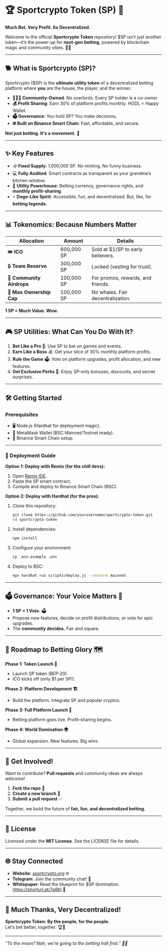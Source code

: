 # 🏆 Sportcrypto Token (SP) 🚀  
**Much Bet. Very Profit. So Decentralized.**  

Welcome to the official **Sportcrypto Token** repository! $SP isn’t just another token—it’s the power-up for **next-gen betting**, powered by blockchain magic and community vibes. 🔮🎲  

---

## 🐕 What is Sportcrypto (SP)?  
Sportcrypto ($SP) is the **ultimate utility token** of a decentralized betting platform where **you** are the house, the player, and the winner.  

- **🧑‍🤝‍🧑 Community-Owned**: No overlords. Every SP holder is a co-owner.  
- **💰 Profit Sharing**: Earn 30% of platform profits monthly. HODL = Happy Wallet.  
- **🗳️ Governance**: You hold SP? You make decisions.  
- **🌐 Built on Binance Smart Chain**: Fast, affordable, and secure.  

**Not just betting. It's a movement.** 🎯  

---

## ✨ Key Features  
- 🪙 **Fixed Supply**: 1,000,000 SP. No minting. No funny business.  
- 💻 **Fully Audited**: Smart contracts as transparent as your grandma’s kitchen window.  
- 💸 **Utility Powerhouse**: Betting currency, governance rights, and **monthly profit-sharing**.  
- ⚡ **Doge-Like Spirit**: Accessible, fun, and decentralized. But, like, for **betting legends.**  

---

## 📊 Tokenomics: Because Numbers Matter  
| **Allocation**             | **Amount**        | **Details**                          |  
|-----------------------------|-------------------|--------------------------------------|  
| 🎟️ **ICO**                 | 600,000 SP       | Sold at $1/SP to early believers.    |  
| 🔒 **Team Reserve**         | 300,000 SP       | Locked (vesting for trust).          |  
| 🎉 **Community Airdrops**   | 100,000 SP       | For promos, rewards, and friends.    |  
| 🚫 **Max Ownership Cap**    | 100,000 SP       | No whales. Fair decentralization.    |  

**1 SP = Much Value. Wow.**  

---

## 🎮 SP Utilities: What Can You Do With It?  
1. **Bet Like a Pro** 🏅: Use SP to bet on games and events.  
2. **Earn Like a Boss** 💰: Get your slice of 30% monthly platform profits.  
3. **Rule the Game** 🗳️: Vote on platform upgrades, profit allocation, and new features.  
4. **Get Exclusive Perks** 🎁: Enjoy SP-only bonuses, discounts, and secret surprises.  

---

## 🛠️ Getting Started  

### Prerequisites  
- 🖥️ Node.js (Hardhat for deployment magic).  
- 👛 MetaMask Wallet (BSC Mainnet/Testnet ready).  
- 🚀 Binance Smart Chain setup.  

---

### 🚀 Deployment Guide  

**Option 1: Deploy with Remix (for the chill devs):**  
1. Open [Remix IDE](https://remix.ethereum.org/).  
2. Paste the SP smart contract.  
3. Compile and deploy to Binance Smart Chain (BSC).  

**Option 2: Deploy with Hardhat (for the pros):**  
1. Clone this repository:  
   ```bash
   git clone https://github.com/yourusername/sportcrypto-token.git
   cd sportcrypto-token
   ```  
2. Install dependencies:  
   ```bash
   npm install
   ```  
3. Configure your environment:  
   ```bash
   cp .env.example .env
   ```  
4. Deploy to BSC:  
   ```bash
   npx hardhat run scripts/deploy.js --network mainnet
   ```  

---

## 🗳️ Governance: Your Voice Matters 🎤  
- **1 SP = 1 Vote.** 🗳️  
- Propose new features, decide on profit distributions, or vote for epic upgrades.  
- The **community decides.** Fair and square.  

---

## 🌟 Roadmap to Betting Glory 🗺️  
**Phase 1: Token Launch 🚀**  
- Launch SP token (BEP-20).  
- ICO kicks off (only $1 per SP!).  

**Phase 2: Platform Development 🏗️**  
- Build the platform. Integrate SP and popular cryptos.  

**Phase 3: Full Platform Launch 🎉**  
- Betting platform goes live. Profit-sharing begins.  

**Phase 4: World Domination 🌍**  
- Global expansion. New features. Big wins.  

---

## 🤝 Get Involved!  
Want to contribute? **Pull requests** and community ideas are always welcome!  

1. **Fork the repo** 🍴  
2. **Create a new branch** 🚧  
3. **Submit a pull request** ✅  

Together, we build the future of **fair, fun, and decentralized betting.**  

---

## 📜 License  
Licensed under the **MIT License**. See the LICENSE file for details.  

---

## 🌐 Stay Connected  
- **Website**: [sportcrypto.org](https://sportcrypto.org) 🌐  
- **Telegram**: Join the community chat! 💬  
- **Whitepaper**: Read the blueprint for $SP domination. https://shorturl.at/7g6Kl 📄  

---

## 🎉 Much Thanks, Very Decentralized!  
**Sportcrypto Token: By the people, for the people.**  
Let’s bet better, together. 🏆💎  

---

*“To the moon? Nah, we’re going to the betting hall first.” 🚀🎲*  

